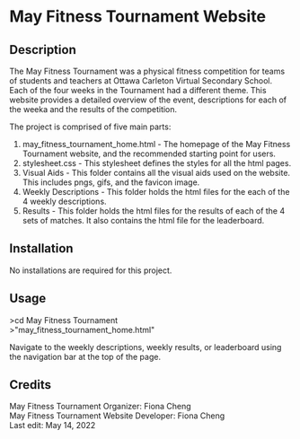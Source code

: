 # May Fitness Tournament Website

## Description
The May Fitness Tournament was a physical fitness competition for teams of students and teachers at Ottawa Carleton Virtual Secondary School. Each of the four weeks in the Tournament had a different theme. This website provides a detailed overview of the event, descriptions for each of the weeka and the results of the competition.

The project is comprised of five main parts:  
1. may_fitness_tournament_home.html - The homepage of the May Fitness Tournament website, and the recommended starting point for users.  
2. stylesheet.css - This stylesheet defines the styles for all the html pages.
3. Visual Aids - This folder contains all the visual aids used on the website. This includes pngs, gifs, and the favicon image.
4. Weekly Descriptions - This folder holds the html files for the each of the 4 weekly descriptions.
5. Results - This folder holds the html files for the results of each of the 4 sets of matches. It also contains the html file for the leaderboard.

## Installation  
No installations are required for this project.

## Usage  
\>cd May Fitness Tournament  
\>"may_fitness_tournament_home.html"  

Navigate to the weekly descriptions, weekly results, or leaderboard using the navigation bar at the top of the page.

## Credits  
May Fitness Tournament Organizer: Fiona Cheng  
May Fitness Tournament Website Developer: Fiona Cheng  
Last edit: May 14, 2022
